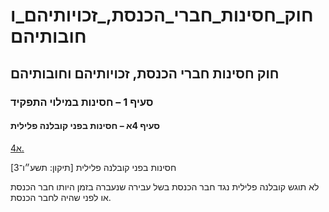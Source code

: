 # חוק_חסינות_חברי_הכנסת,_זכויותיהם_וחובותיהם

## חוק חסינות חברי הכנסת, זכויותיהם וחובותיהם

### סעיף 1 – חסינות במילוי התפקיד

#### סעיף 4א – חסינות בפני קובלנה פלילית

[4א.](https://he.wikisource.org/wiki/חוק_חסינות_חברי_הכנסת,_זכויותיהם_וחובותיהם#s_yp_4_)

חסינות בפני קובלנה פלילית [תיקון: תשע״ו־3]

לא תוגש קובלנה פלילית נגד חבר הכנסת בשל עבירה שנעברה בזמן היותו חבר הכנסת או לפני שהיה לחבר הכנסת.